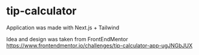 # tip-calculator

Application was made with Next.js + Tailwind

Idea and design was taken from FrontEndMentor
https://www.frontendmentor.io/challenges/tip-calculator-app-ugJNGbJUX
